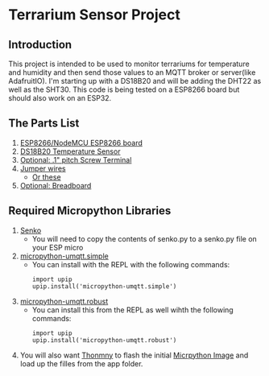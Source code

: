 # Terrarium Sensor Project

## Introduction
This project  is intended to be used to monitor terrariums for temperature and humidity and then send those values to an MQTT broker or server(like AdafruitIO). I'm starting up with a DS18B20 and will be adding the DHT22 as well as the SHT30. This code is being tested on a ESP8266 board but should also work on an ESP32.

## The Parts List
1. [ESP8266/NodeMCU ESP8266 board](https://www.amazon.com/HiLetgo-Internet-Development-Wireless-Micropython/dp/B081CSJV2V/ref=sr_1_3?crid=3SKV9DCZXU4TP&dchild=1&keywords=hiletgo%2Besp8266&qid=1634325032&sprefix=hiletgo%2B%2Caps%2C618&sr=8-3&th=1)
2. [DS18B20 Temperature Sensor](https://www.amazon.com/HiLetgo-DS18B20-Temperature-Stainless-Waterproof/dp/B00M1PM55K/ref=sr_1_3?dchild=1&keywords=ds18b20&qid=1634325126&sr=8-3)
3. [Optional: .1" pitch Screw Terminal](https://www.amazon.com/KeeYees-60pcs-Terminal-Connector-Arduino/dp/B07H5G7GC6/ref=sr_1_24?dchild=1&keywords=.1+pitch+screw+terminal&qid=1634325225&sr=8-24)
4. [Jumper wires](https://www.amazon.com/Solderless-Flexible-Breadboard-Jumper-100pcs/dp/B005TZJ0AM/ref=sr_1_15?dchild=1&keywords=jumper%2Bwires&qid=1634325264&sr=8-15&th=1)
   * [Or these](https://www.amazon.com/IZOKEE-Solderless-Breadboard-Arduino-Project/dp/B08151TQHG/ref=sr_1_6?dchild=1&keywords=jumper+wires&qid=1634325335&sr=8-6)
5. [Optional: Breadboard](https://www.amazon.com/Pcs-MCIGICM-Points-Solderless-Breadboard/dp/B07PCJP9DY/ref=sr_1_5?dchild=1&keywords=breadboard&qid=1634325446&sr=8-5)

## Required Micropython Libraries
1. [Senko](https://github.com/RangerDigital/senko)
   * You will need to copy the contents of senko.py to a senko.py file on your ESP micro
2. [micropython-umqtt.simple](https://github.com/micropython/micropython-lib/tree/master/micropython/umqtt.simple)
   * You can install with the REPL with the following commands:
     ```
     import upip
     upip.install('micropython-umqtt.simple')
        ```
3. [micropython-umqtt.robust](https://github.com/micropython/micropython-lib/tree/master/micropython/umqtt.robust)
   * You can install this from the REPL as well wihth the following commands:
     ```
     import upip
     upip.install('micropython-umqtt.robust')
     ```
4. You will also want [Thonmny](https://thonny.org/) to flash the initial [Micrpython Image](https://micropython.org/download/esp8266/) and load up the filles from the app folder.